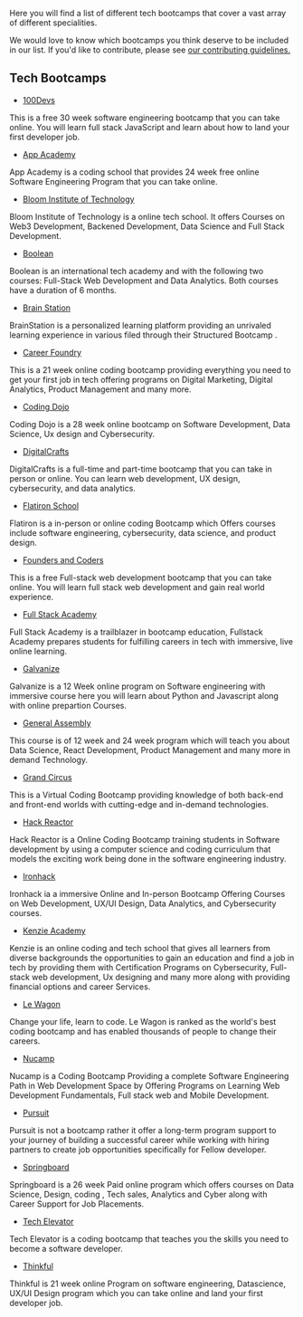 Here you will find a list of different tech bootcamps that cover a vast array of different specialities.

We would love to know which bootcamps you think deserve to be included in our list. If you'd like to contribute, please see [our contributing guidelines.](./CONTRIBUTING.md)

## Tech Bootcamps

- [100Devs](https://leonnoel.com/100devs/)

This is a free 30 week software engineering bootcamp that you can take online. You will learn full stack JavaScript and learn about how to land your first developer job.

- [App Academy](https://www.appacademy.io/)

App Academy is a coding school that provides 24 week free online Software Engineering Program that you can take online.

- [Bloom Institute of Technology](https://www.bloomtech.com/)

Bloom Institute of Technology is a online tech school. It offers Courses on Web3 Development, Backened Development, Data Science and Full Stack Development.

- [Boolean](https://boolean.careers/)

Boolean is an international tech academy and with the following two courses: Full-Stack Web Development and Data Analytics. Both courses have a duration of 6 months.

- [Brain Station](https://brainstation.io/)

BrainStation is a personalized learning platform providing an unrivaled learning experience in various filed through their Structured Bootcamp .
 
- [Career Foundry](https://careerfoundry.com/)

This is a 21 week online coding bootcamp providing everything you need to get your first job in tech offering programs on Digital Marketing, Digital Analytics, Product Management and many more.

- [Coding Dojo](https://www.codingdojo.com/)

Coding Dojo is a 28 week online bootcamp on Software Development, Data Science, Ux design and Cybersecurity.

- [DigitalCrafts](https://www.digitalcrafts.com/)

DigitalCrafts is a full-time and part-time bootcamp that you can take in person or online.  You can learn web development, UX design, cybersecurity, and data analytics.

- [Flatiron School](https://flatironschool.com/)

Flatiron is a in-person or online coding Bootcamp which Offers courses include software engineering, cybersecurity, data science, and product design.

- [Founders and Coders](https://www.foundersandcoders.com/)

This is a free Full-stack web development bootcamp that you can take online. You will learn full stack web development and gain real world experience.

- [Full Stack Academy](https://www.fullstackacademy.com/)

Full Stack Academy is a trailblazer in bootcamp education, Fullstack Academy prepares students for fulfilling careers in tech with immersive, live online learning.

- [Galvanize](https://www.galvanize.com/)

Galvanize is a 12 Week online program on Software engineering with immersive course here you will learn about Python and Javascript along with online prepartion Courses.

- [General Assembly](https://generalassemb.ly/)

This course is of 12 week and 24 week program which will teach you about Data Science, React Development, Product Management and many more in demand Technology.

- [Grand Circus](https://www.grandcircus.co/)

This is a Virtual Coding Bootcamp providing knowledge of both back-end and front-end worlds with cutting-edge and in-demand technologies. 

- [Hack Reactor](https://www.hackreactor.com/)

Hack Reactor is a Online Coding Bootcamp training students in Software development by using a computer science and coding curriculum that models the exciting work being done in the software engineering industry. 

- [Ironhack](https://www.ironhack.com/en)

Ironhack ia a immersive Online and In-person Bootcamp Offering Courses on Web Development, UX/UI Design, Data Analytics, and Cybersecurity courses.

- [Kenzie Academy](https://www.kenzie.academy/)

Kenzie is an online coding and tech school that gives all learners from diverse backgrounds the opportunities to gain an education and find a job in tech by providing them with Certification Programs on Cybersecurity, Full-stack web development, Ux designing and many more along with providing financial options and career Services.

- [Le Wagon](https://www.lewagon.com/)

Change your life, learn to code. Le Wagon is ranked as the world's best coding bootcamp and has enabled thousands of people to change their careers.

- [Nucamp](https://www.nucamp.co)

Nucamp is a Coding Bootcamp Providing a complete Software Engineering Path in Web Development Space by Offering Programs on Learning Web Development Fundamentals, Full stack web and Mobile Development.

- [Pursuit](https://www.pursuit.org/)

Pursuit is not a bootcamp rather it offer a long-term program support to your journey of building a successful career while working with hiring partners to create job opportunities specifically for Fellow developer.

- [Springboard](https://www.springboard.com/)

Springboard is a 26 week Paid online program which offers courses on Data Science, Design, coding , Tech sales, Analytics and Cyber along with Career Support for Job Placements. 

- [Tech Elevator](https://www.techelevator.com/)

Tech Elevator is a coding bootcamp that teaches you the skills you need to become a software developer.

- [Thinkful](https://www.thinkful.com/)

Thinkful is 21 week online Program on software engineering, Datascience, UX/UI Design program which you can take online and land your first developer job.

